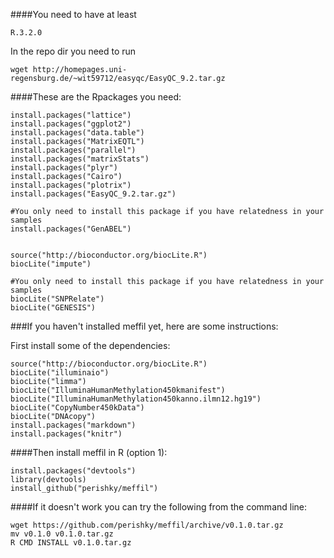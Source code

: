 ####You need to have at least 
```
R.3.2.0
```

In the repo dir you need to run
```
wget http://homepages.uni-regensburg.de/~wit59712/easyqc/EasyQC_9.2.tar.gz
```

####These are the Rpackages you need:
```
install.packages("lattice")
install.packages("ggplot2") 
install.packages("data.table")
install.packages("MatrixEQTL")
install.packages("parallel")
install.packages("matrixStats")
install.packages("plyr")
install.packages("Cairo")
install.packages("plotrix")
install.packages("EasyQC_9.2.tar.gz")

#You only need to install this package if you have relatedness in your samples
install.packages("GenABEL") 


source("http://bioconductor.org/biocLite.R")
biocLite("impute")

#You only need to install this package if you have relatedness in your samples
biocLite("SNPRelate")
biocLite("GENESIS")

```

###If you haven't installed meffil yet, here are some instructions:

First install some of the dependencies:
```
source("http://bioconductor.org/biocLite.R")
biocLite("illuminaio")
biocLite("limma")
biocLite("IlluminaHumanMethylation450kmanifest")
biocLite("IlluminaHumanMethylation450kanno.ilmn12.hg19")
biocLite("CopyNumber450kData")
biocLite("DNAcopy")
install.packages("markdown")
install.packages("knitr")
```

####Then install meffil in R (option 1):
```
install.packages("devtools")
library(devtools)
install_github("perishky/meffil")
```

####If it doesn't work you can try the following from the command line:
```
wget https://github.com/perishky/meffil/archive/v0.1.0.tar.gz
mv v0.1.0 v0.1.0.tar.gz
R CMD INSTALL v0.1.0.tar.gz
```